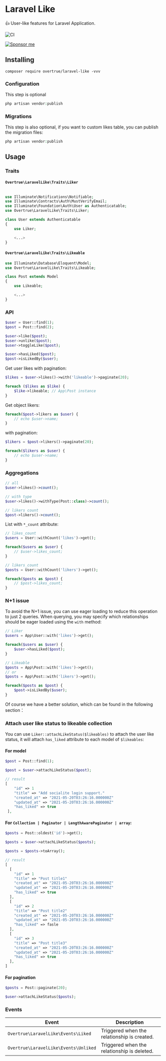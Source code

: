 # Laravel Like

👍 User-like features for Laravel Application.

![CI](https://github.com/overtrue/laravel-like/workflows/CI/badge.svg)

[![Sponsor me](https://github.com/overtrue/overtrue/blob/master/sponsor-me-button-s.svg?raw=true)](https://github.com/sponsors/overtrue)

## Installing

```shell
composer require overtrue/laravel-like -vvv
```

### Configuration

This step is optional

```php
php artisan vendor:publish
```

### Migrations

This step is also optional, if you want to custom likes table, you can publish the migration files:

```php
php artisan vendor:publish
```

## Usage

### Traits

#### `Overtrue\LaravelLike\Traits\Liker`

```php

use Illuminate\Notifications\Notifiable;
use Illuminate\Contracts\Auth\MustVerifyEmail;
use Illuminate\Foundation\Auth\User as Authenticatable;
use Overtrue\LaravelLike\Traits\Liker;

class User extends Authenticatable
{
    use Liker;

    <...>
}
```

#### `Overtrue\LaravelLike\Traits\Likeable`

```php
use Illuminate\Database\Eloquent\Model;
use Overtrue\LaravelLike\Traits\Likeable;

class Post extends Model
{
    use Likeable;

    <...>
}
```

### API

```php
$user = User::find(1);
$post = Post::find(2);

$user->like($post);
$user->unlike($post);
$user->toggleLike($post);

$user->hasLiked($post);
$post->isLikedBy($user);
```

Get user likes with pagination:

```php
$likes = $user->likes()->with('likeable')->paginate(20);

foreach ($likes as $like) {
    $like->likeable; // App\Post instance
}
```

Get object likers:

```php
foreach($post->likers as $user) {
    // echo $user->name;
}
```

with pagination:

```php
$likers = $post->likers()->paginate(20);

foreach($likers as $user) {
    // echo $user->name;
}
```

### Aggregations

```php
// all
$user->likes()->count();

// with type
$user->likes()->withType(Post::class)->count();

// likers count
$post->likers()->count();
```

List with `*_count` attribute:

```php
// likes_count
$users = User::withCount('likes')->get();

foreach($users as $user) {
    // $user->likes_count;
}

// likers_count
$posts = User::withCount('likers')->get();

foreach($posts as $post) {
    // $post->likes_count;
}
```

### N+1 issue

To avoid the N+1 issue, you can use eager loading to reduce this operation to just 2 queries. When querying, you may specify which relationships should be eager loaded using the `with` method:

```php
// Liker
$users = App\User::with('likes')->get();

foreach($users as $user) {
    $user->hasLiked($post);
}

// Likeable
$posts = App\Post::with('likes')->get();
// or
$posts = App\Post::with('likers')->get();

foreach($posts as $post) {
    $post->isLikedBy($user);
}
```

Of course we have a better solution, which can be found in the following section：

### Attach user like status to likeable collection

You can use `Liker::attachLikeStatus($likeables)` to attach the user like status, it will attach `has_liked` attribute to each model of `$likeables`:

#### For model
```php
$post = Post::find(1);

$post = $user->attachLikeStatus($post);

// result
[
    "id" => 1
    "title" => "Add socialite login support."
    "created_at" => "2021-05-20T03:26:16.000000Z"
    "updated_at" => "2021-05-20T03:26:16.000000Z"
    "has_liked" => true
 ],
```

#### For `Collection | Paginator | LengthAwarePaginator | array`:

```php
$posts = Post::oldest('id')->get();

$posts = $user->attachLikeStatus($posts);

$posts = $posts->toArray();

// result
[
  [
    "id" => 1
    "title" => "Post title1"
    "created_at" => "2021-05-20T03:26:16.000000Z"
    "updated_at" => "2021-05-20T03:26:16.000000Z"
    "has_liked" => true
  ],
  [
    "id" => 2
    "title" => "Post title2"
    "created_at" => "2021-05-20T03:26:16.000000Z"
    "updated_at" => "2021-05-20T03:26:16.000000Z"
    "has_liked" => fasle
  ],
  [
    "id" => 3
    "title" => "Post title3"
    "created_at" => "2021-05-20T03:26:16.000000Z"
    "updated_at" => "2021-05-20T03:26:16.000000Z"
    "has_liked" => true
  ],
]
```

#### For pagination

```php
$posts = Post::paginate(20);

$user->attachLikeStatus($posts);
```

### Events

| **Event**                             | **Description**                             |
| ------------------------------------- | ------------------------------------------- |
| `Overtrue\LaravelLike\Events\Liked`   | Triggered when the relationship is created. |
| `Overtrue\LaravelLike\Events\Unliked` | Triggered when the relationship is deleted. |
